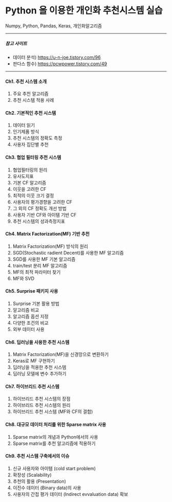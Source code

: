 # Python 을 이용한 개인화 추천시스템 실습

Numpy, Python, Pandas, Keras, 개인화알고리즘


---
##### 참고 사이트
- 데이터 분석) https://u-n-joe.tistory.com/96
- 판다스 함수) https://pcwpower.tistory.com/49
---

#### Ch1. 추천 시스템 소개
  1. 주요 추천 알고리즘
  2. 추천 시스템 적용 사례


#### Ch2. 기본적인 추천 시스템
  1. 데이터 읽기
  2. 인기제품 방식
  3. 추천 시스템의 정확도 측정
  4. 사용자 집단별 추천


#### Ch3. 협업 필터링 추천 시스템
  1. 협업필터링의 원리
  2. 유사도지표
  3. 기본 CF 알고리즘
  4. 이웃을 고려한 CF
  5. 최적의 이웃 크기 결정
  6. 사용자의 평가경향을 고려한 CF
  7. 그 외의 CF 정확도 개선 방법
  8. 사용자 기반 CF와 아이템 기반 CF
  9. 추천 시스템의 성과측정지표

#### Ch4. Matrix Factorization(MF) 기반 추천 
  1. Matrix Factorization(MF) 방식의 원리
  2. SGD(Stochastic radient Decent)를 사용한 MF 알고리즘
  3. SGD를 사용한 MF 기본 알고리즘
  4. train/test 분리 MF 알고리즘
  5. MF의 최적 파라미터 찾기
  6. MF와 SVD

#### Ch5. Surprise 패키지 사용
  1. Surprise 기본 활용 방법
  2. 알고리즘 비교
  3. 알고리즘 옵션 지정
  4. 다양한 조건의 비교
  5. 외부 데이터 사용

#### Ch6. 딥러닝을 사용한 추천 시스템
  1. Matrix Factorization(MF)을 신경망으로 변환하기
  2. Keras로 MF 구현하기
  3. 딥러닝을 적용한 추천 시스템
  4. 딥러닝 모델에 변수 추가하기

#### Ch7. 하이브리드 추천 시스템
  1. 하이브리드 추천 시스템의 장점
  2. 하이브리드 추천 시스템의 원리
  3. 하이브리드 추천 시스템 (MF와 CF의 결합)

#### Ch8. 대규모 데이터 처리를 위한 Sparse matrix 사용
  1. Sparse matrix의 개념과 Python에서의 사용
  2. Sparse matrix를 추천 알고리즘에 적용하기

#### Ch9. 추천 시스템 구축에서의 이슈
  1. 신규 사용자와 아이템 (cold start problem)
  2. 확장성 (Scalability)
  3. 추천의 활용 (Presentation)
  4. 이진수 데이터 (Binary data)의 사용
  5. 사용자의 간접 평가 데이터 (Indirect evvaluation data) 확보
